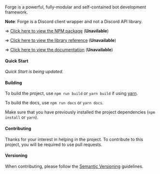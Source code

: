 Forge is a powerful, fully-modular and self-contained bot development framework.

**Note**: Forge is a Discord client wrapper and not a Discord API library.

=> [Click here to view the NPM package](#) (**Unavilable**)

=> [Click here to view the library reference](#) (**Unavailable**)

=> [Click here to view the documentation](#) (**Unavailable**)

#### Quick Start

*Quick Start is being updated.*

#### Building

To build the project, use `npm run build` or `yarn build` if using [yarn](https://yarnpkg.com/).

To build the docs, use `npm run docs` or `yarn docs`.

Make sure that you have previously installed the project dependencies (`npm install` or `yarn`).

#### Contributing

Thanks for your interest in helping in the project. To contribute to this project, you will be required to use pull requests.

#### Versioning

When contributing, please follow the [Semantic Versioning](https://semver.org/) guidelines.
